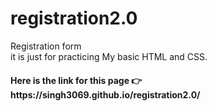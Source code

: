 # registration2.0
Registration form 
<br>
it is  just  for practicing My basic HTML and CSS.
<br>
<h4>Here is the link for this page 👉 <span>https://singh3069.github.io/registration2.0/</span></h4>
